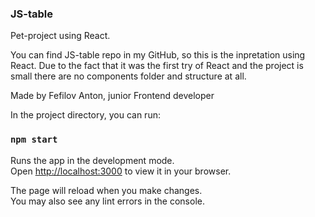 ### JS-table
Pet-project using React.

You can find JS-table repo in my GitHub, so this is the inpretation using React.
Due to the fact that it was the first try of React and the project is small there are no components folder and structure at all.

Made by Fefilov Anton, junior Frontend developer


In the project directory, you can run:

### `npm start`

Runs the app in the development mode.\
Open [http://localhost:3000](http://localhost:3000) to view it in your browser.

The page will reload when you make changes.\
You may also see any lint errors in the console.

